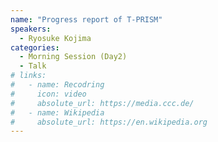 ```yaml
---
name: "Progress report of T-PRISM"
speakers:
  - Ryosuke Kojima
categories:
  - Morning Session (Day2)
  - Talk
# links:
#   - name: Recodring
#     icon: video
#     absolute_url: https://media.ccc.de/
#   - name: Wikipedia
#     absolute_url: https://en.wikipedia.org
---
```


